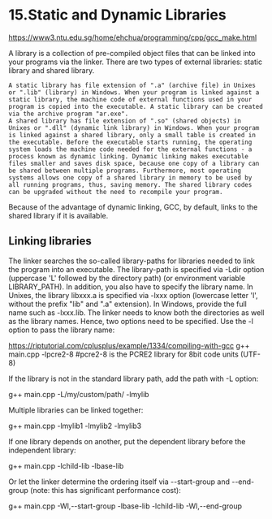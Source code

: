 # 15.Static and Dynamic Libraries
https://www3.ntu.edu.sg/home/ehchua/programming/cpp/gcc_make.html  

A library is a collection of pre-compiled object files that can be linked into your programs via the linker.
There are two types of external libraries: static library and shared library.

    A static library has file extension of ".a" (archive file) in Unixes or ".lib" (library) in Windows. When your program is linked against a static library, the machine code of external functions used in your program is copied into the executable. A static library can be created via the archive program "ar.exe".
    A shared library has file extension of ".so" (shared objects) in Unixes or ".dll" (dynamic link library) in Windows. When your program is linked against a shared library, only a small table is created in the executable. Before the executable starts running, the operating system loads the machine code needed for the external functions - a process known as dynamic linking. Dynamic linking makes executable files smaller and saves disk space, because one copy of a library can be shared between multiple programs. Furthermore, most operating systems allows one copy of a shared library in memory to be used by all running programs, thus, saving memory. The shared library codes can be upgraded without the need to recompile your program.

Because of the advantage of dynamic linking, GCC, by default, links to the shared library if it is available.

## Linking libraries
The linker searches the so-called library-paths for libraries needed to link the program into an executable. The library-path is specified via -Ldir option (uppercase 'L' followed by the directory path) (or environment variable LIBRARY_PATH). In addition, you also have to specify the library name. In Unixes, the library libxxx.a is specified via -lxxx option (lowercase letter 'l', without the prefix "lib" and ".a" extension). In Windows, provide the full name such as -lxxx.lib. The linker needs to know both the directories as well as the library names. Hence, two options need to be specified.
Use the -l option to pass the library name:


https://riptutorial.com/cplusplus/example/1334/compiling-with-gcc
g++ main.cpp -lpcre2-8
#pcre2-8 is the PCRE2 library for 8bit code units (UTF-8)

If the library is not in the standard library path, add the path with -L option:

g++ main.cpp -L/my/custom/path/ -lmylib

Multiple libraries can be linked together:

g++ main.cpp -lmylib1 -lmylib2 -lmylib3

If one library depends on another, put the dependent library before the independent library:

g++ main.cpp -lchild-lib -lbase-lib

Or let the linker determine the ordering itself via --start-group and --end-group (note: this has significant performance cost):

g++ main.cpp -Wl,--start-group -lbase-lib -lchild-lib -Wl,--end-group
